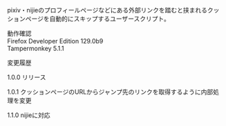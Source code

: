 pixiv・nijieのプロフィールページなどにある外部リンクを踏むと挟まれるクッションページを自動的にスキップするユーザースクリプト。  

動作確認  
Firefox Developer Edition 129.0b9  
Tampermonkey 5.1.1

変更履歴

1.0.0 リリース

1.0.1 クッションページのURLからジャンプ先のリンクを取得するように内部処理を変更

1.1.0 nijieに対応
